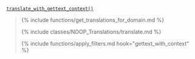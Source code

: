 <p><code><a href="https://developer.wordpress.org/reference/functions/translate_with_gettext_context/">translate_with_gettext_context()</a></code></p>

<blockquote>

{% include functions/get_translations_for_domain.md %}

{% include classes/NOOP_Translations/translate.md %}

{% include functions/apply_filters.md hook="gettext_with_context" %} 

</blockquote>